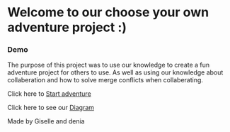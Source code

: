 # Welcome to our choose your own adventure project :)

### Demo 

The purpose of this project was to use our knowledge to create a fun adventure project for others to use. As well as using our knowledge  about collaberation and how to solve merge conflicts when collaberating. 

Click here to [Start adventure](situations/Start.md)

Click here to see our [Diagram](http://https://docs.google.com/drawings/d/1iRVqieBT7mSBUGexBANC4sIKbhMDbyS_XpZhan-dnC4/edit)

Made by Giselle and denia